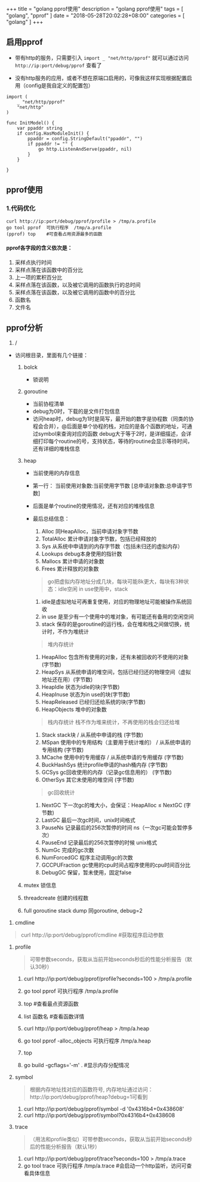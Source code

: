 
+++
title = "golang pprof使用"
description = "golang pprof使用"
tags = [
    "golang",
    "pprof"
]
date = "2018-05-28T20:02:28+08:00"
categories = [
    "golang"
]
+++

## 启用pprof
* 带有http的服务，只需要引入 ``` import _ "net/http/pprof" ``` 就可以通过访问```http://ip:port/debug/pprof``` 查看了

* 没有http服务的应用，或者不想在原端口启用的，可像我这样实现根据配置启用（config是我自定义的配置包）

```golang
import (
	_ "net/http/pprof"
	"net/http"
)

func InitModel() {
	var ppaddr string
	if config.HasModuleInit() {
		ppaddr = config.StringDefault("ppaddr", "")
		if ppaddr != "" {
			go http.ListenAndServe(ppaddr, nil)
		}
	}

}
```

## pprof使用

### 1.代码优化

```shell
curl http://ip:port/debug/pprof/profile > /tmp/a.profile
go tool pprof  可执行程序  /tmp/a.profile
(pprof) top    #可查看占用资源最多的函数

```

#### pprof各字段的含义依次是：
1. 采样点执行时间
2. 采样点落在该函数中的百分比
3. 上一项的累积百分比
4. 采样点落在该函数，以及被它调用的函数执行的总时间
5. 采样点落在该函数，以及被它调用的函数中的百分比
6. 函数名
7. 文件名

## pprof分析
1. / 
* 访问根目录，里面有几个链接：

	1. bolck
		* 锁说明

	1. goroutine
		* 当前协程清单
		* debug为0时，下载的是文件打包信息
		* 访问heap时，debug为1时是简写，最开始的数字是协程数（同类的协程会合并），@后面是单个协程的栈，对应的是各个函数的地址，可通过symbol来查询对应的函数
			debug大于等于2时，是详细描述，会详细打印每个routine的号，支持状态，等待的routine会显示等待时间，还有详细的堆栈信息

	1. heap
		* 当前使用的内存信息
		* 第一行： 当前使用对象数:当前使用字节数 [总申请对象数:总申请字节数] 
		* 后面是单个routine的使用情况，还有对应的堆栈信息

		* 最后总结信息：
			1. Alloc  同HeapAlloc，当前申请对象字节数
			1. TotalAlloc  累计申请对象字节数，包括已经释放的
			1. Sys     从系统中申请到的内存字节数（包括未归还的虚拟内存）
			1. Lookups  debug本身使用的指针数
			1. Mallocs  累计申请的对象数
			1. Frees    累计释放的对象数

			> go把虚拟内存地址分成几块，每块可能8k更大，每块有3种状态：idle空闲 in use使用中，stack 
			1. idle是虚拟地址可再重复使用，对应的物理地址可能被操作系统回收
			1. in use 是至少有一个使用中的堆对象，有可能还有备用的空闲空间
			1. stack 保存的是goroutine的运行栈，会在堆和栈之间做切换，统计时，不作为堆统计
			> 堆内存统计
			1. HeapAlloc  包含所有使用的对象，还有未被回收的不使用的对象(字节数)
			1. HeapSys    从系统申请的堆空间，包括已经归还的物理空间（虚拟地址还在用）(字节数)
			1. HeapIdle   状态为idle的块(字节数)
			1. HeapInuse   状态为in use的块(字节数)
			1. HeapReleased  已经归还给系统的块(字节数)
			1. HeapObjects   堆中的对象数

			> 栈内存统计
			> 栈不作为堆来统计，不再使用的栈会归还给堆
			1. Stack   stack块 / 从系统中申请的栈 (字节数)
			1. MSpan   使用中的专用结构（主要用于统计堆的） /  从系统申请的专用结构 (字节数)
			1. MCache  使用中的专用缓存 /  从系统申请的专用缓存  (字节数)
			1. BuckHashSys  统计profile申请的hash桶内存  (字节数)
			1. GCSys     gc回收使用的内存（记录gc信息用的） (字节数)
			1. OtherSys  其它未使用的堆空间 (字节数)

			> gc回收统计
			1. NextGC  下一次gc的堆大小，会保证：HeapAlloc ≤ NextGC (字节数)
			1. LastGC  最后一次gc时间，unix时间格式 
			1. PauseNs  记录最后的256次暂停的时间 ns（一次gc可能会暂停多次）
			1. PauseEnd 记录最后的256次暂停的时候 unix格式
			1. NumGc    完成的gc次数
			1. NumForcedGC  程序主动调用gc的次数
			1. GCCPUFraction  gc使用的cpu时间占程序使用的cpu时间百分比
			1. DebugGC   保留，暂未使用，固定false

	1. mutex
	  锁信息

	1. threadcreate
	  创建的线程数

	1. full goroutine stack dump
	  同goroutine, debug=2


1. cmdline
> curl http://ip:port/debug/pprof/cmdline    #获取程序启动参数

1. profile
	> 可带参数seconds，获取从当前开始seconds秒后的性能分析报告（默认30秒）
	1. curl http://ip:port/debug/pprof/profile?seconds=100 > /tmp/a.profile
	1. go tool pprof  可执行程序  /tmp/a.profile
	1. top  #查看最点资源函数
	1. list 函数名   #查看函数详情

	1. curl http://ip:port/debug/pprof/heap > /tmp/a.heap
	1. go tool pprof -alloc_objects  可执行程序 /tmp/a.heap 
	1. top 

	1. go build -gcflags='-m' .   #显示内存分配情况

1. symbol
	> 根据内存地址找对应的函数符号, 内存地址通过访问：http://ip:port/debug/pprof/heap?debug=1可看到
	1. curl http://ip:port/debug/pprof/symbol -d '0x4316b4+0x438608'
	1. curl http://ip:port/debug/pprof/symbol?0x4316b4+0x438608


1. trace
	>（用法和profile类似）可带参数seconds，获取从当前开始seconds秒后的性能分析报告（默认1秒）
	1. curl http://ip:port/debug/pprof/trace?seconds=100 > /tmp/a.trace
	1. go tool trace 可执行程序 /tmp/a.trace    #会启动一个http监听，访问可查看具体信息



